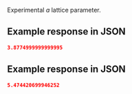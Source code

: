 Experimental *a* lattice parameter.







## Example response in JSON

```json
3.8774999999999995
```

## Example response in JSON

```json
5.474420699946252
```

